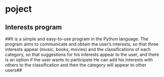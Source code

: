 # poject
## Interests program ##

##It is a simple and easy-to-use program in the Python language. The program aims to communicate and obtain the user’s interests, so that three interests appear (music, books, movies) and the classifications of each category, so that suggestions for his interests appear to the user, and there is an option if the user wants to participate He can add his interests with others to the classification and then the category will appear to other users##

